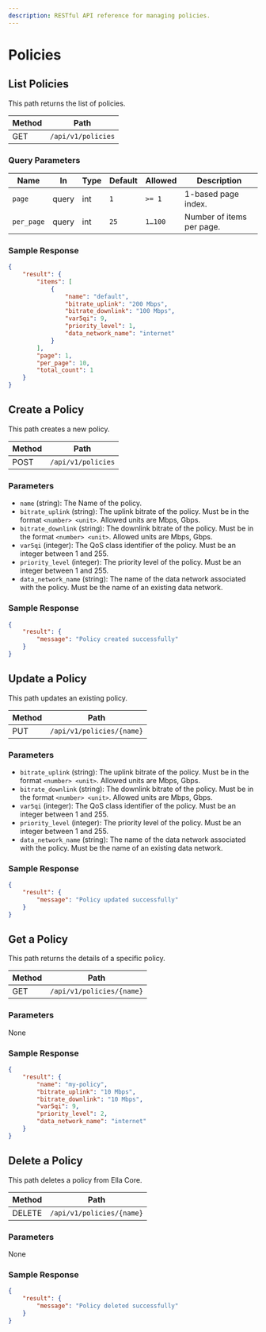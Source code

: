 ```yaml
---
description: RESTful API reference for managing policies.
---
```


# Policies

## List Policies

This path returns the list of policies.


| Method | Path               |
| ------ | ------------------ |
| GET    | `/api/v1/policies` |

### Query Parameters

| Name       | In    | Type | Default | Allowed | Description                   |
| ---------- | ----- | ---- | ------- | ------- | ----------------------------- |
| `page`     | query | int  | `1`     | `>= 1`  | 1-based page index.           |
| `per_page` | query | int  | `25`    | `1…100` | Number of items per page.     |

### Sample Response

```json
{
    "result": {
        "items": [
            {
                "name": "default",
                "bitrate_uplink": "200 Mbps",
                "bitrate_downlink": "100 Mbps",
                "var5qi": 9,
                "priority_level": 1,
                "data_network_name": "internet"
            }
        ],
        "page": 1,
        "per_page": 10,
        "total_count": 1
    }
}
```

## Create a Policy

This path creates a new policy.

| Method | Path               |
| ------ | ------------------ |
| POST   | `/api/v1/policies` |

### Parameters

- `name` (string): The Name of the policy.
- `bitrate_uplink` (string): The uplink bitrate of the policy. Must be in the format `<number> <unit>`. Allowed units are Mbps, Gbps.
- `bitrate_downlink` (string): The downlink bitrate of the policy. Must be in the format `<number> <unit>`. Allowed units are Mbps, Gbps.
- `var5qi` (integer): The QoS class identifier of the policy. Must be an integer between 1 and 255.
- `priority_level` (integer): The priority level of the policy. Must be an integer between 1 and 255.
- `data_network_name` (string): The name of the data network associated with the policy. Must be the name of an existing data network.

### Sample Response

```json
{
    "result": {
        "message": "Policy created successfully"
    }
}
```

## Update a Policy

This path updates an existing policy.

| Method | Path                      |
| ------ | ------------------------- |
| PUT    | `/api/v1/policies/{name}` |

### Parameters

- `bitrate_uplink` (string): The uplink bitrate of the policy. Must be in the format `<number> <unit>`. Allowed units are Mbps, Gbps.
- `bitrate_downlink` (string): The downlink bitrate of the policy. Must be in the format `<number> <unit>`. Allowed units are Mbps, Gbps.
- `var5qi` (integer): The QoS class identifier of the policy. Must be an integer between 1 and 255.
- `priority_level` (integer): The priority level of the policy. Must be an integer between 1 and 255.
- `data_network_name` (string): The name of the data network associated with the policy. Must be the name of an existing data network.

### Sample Response

```json
{
    "result": {
        "message": "Policy updated successfully"
    }
}
```

## Get a Policy

This path returns the details of a specific policy.

| Method | Path                      |
| ------ | ------------------------- |
| GET    | `/api/v1/policies/{name}` |

### Parameters

None

### Sample Response

```json
{
    "result": {
        "name": "my-policy",
        "bitrate_uplink": "10 Mbps",
        "bitrate_downlink": "10 Mbps",
        "var5qi": 9,
        "priority_level": 2,
        "data_network_name": "internet"
    }
}
```

## Delete a Policy

This path deletes a policy from Ella Core.

| Method | Path                      |
| ------ | ------------------------- |
| DELETE | `/api/v1/policies/{name}` |

### Parameters

None

### Sample Response

```json
{
    "result": {
        "message": "Policy deleted successfully"
    }
}
```
